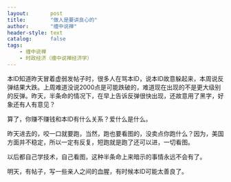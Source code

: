 ```yaml
---
layout:       post
title:        "做人是要讲良心的"
author:       "缠中说禅"
header-style: text
catalog:      false
tags:
    - 缠中说禅
    - 时政经济（缠中说禅经济学）
---
```


本ID知道昨天冒着虚弱发帖子时，很多人在骂本ID，说本ID故意躲起来，本周说反弹结果大跌。上周难道没说2000点是可能跌破的，难道现在出现的不是更大级别的反弹。昨天，半条命的情况下，在早上告诉反弹很快出现，还故意用了黑字，好象还有人有意见？



算了，你赚不赚钱和本ID有什么关系？爱什么是什么。



昨天进去的，咬一口就要跑，当然，跑也要看图的，没卖点你跑什么？因为，美国方面并不稳定，所以一定有反复，短跑就是跑了还可以进，一切看图。



以后都自己学技术，自己看图，这种半条命上来暗示的事情永远不会有了。



明天，有帖子，写一些亲人之间的血腥，有时候本ID可能太善良了。
